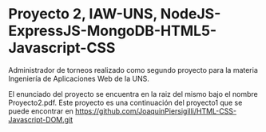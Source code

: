 # Proyecto 2, IAW-UNS, NodeJS-ExpressJS-MongoDB-HTML5-Javascript-CSS
Administrador de torneos realizado como segundo proyecto para la materia Ingeniería de Aplicaciones Web de la UNS.

El enunciado del proyecto se encuentra en la raiz del mismo bajo el nombre Proyecto2.pdf.
Este proyecto es una continuación del proyecto1 que se puede encontrar en https://github.com/JoaquinPiersigilli/HTML-CSS-Javascript-DOM.git
